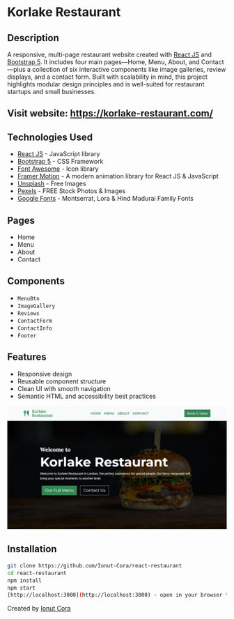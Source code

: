# Korlake Restaurant

## Description
A responsive, multi-page restaurant website created with [React JS](https://react.dev/) and [Bootstrap 5](https://getbootstrap.com/). It includes four main pages—Home, Menu, About, and Contact—plus a collection of six interactive components like image galleries, review displays, and a contact form. Built with scalability in mind, this project highlights modular design principles and is well-suited for restaurant startups and small businesses.

## Visit website: https://korlake-restaurant.com/

## Technologies Used
- [React JS](https://react.dev/) - JavaScript library
- [Bootstrap 5](https://getbootstrap.com/) - CSS Framework
- [Font Awesome](https://fontawesome.com/) - Icon library
- [Framer Motion](https://motion.dev/) - A modern animation library for React JS & JavaScript
- [Unsplash](https://unsplash.com/) - Free Images
- [Pexels](https://www.pexels.com/) - FREE Stock Photos & Images
- [Google Fonts](https://fonts.google.com/) - Montserrat, Lora & Hind Madurai Family Fonts

## Pages
- Home
- Menu
- About
- Contact

## Components
- `MenuBtn`
- `ImageGallery`
- `Reviews`
- `ContactForm`
- `ContactInfo`
- `Footer`

## Features
- Responsive design
- Reusable component structure
- Clean UI with smooth navigation
- Semantic HTML and accessibility best practices

<img src="korlake_restaurant.jpg" alt="Korlake Restaurant" />

## Installation
```bash
git clone https://github.com/Ionut-Cora/react-restaurant
cd react-restaurant
npm install
npm start
[http://localhost:3000](http://localhost:3000) - open in your browser to see the project
```

Created by [Ionut Cora](https://www.ionutcora.com/)
